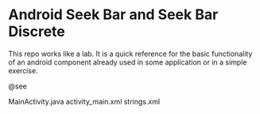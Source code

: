 # Android Seek Bar and Seek Bar Discrete

This repo works like a lab. It is a quick reference for the basic functionality of an android component already used in some application or in a simple exercise.

@see

MainActivity.java
activity_main.xml
strings.xml
